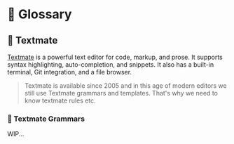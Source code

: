 # 📜 Glossary

## 📍 Textmate

[Textmate](https://github.com/textmate/textmate) is a powerful text editor for code, markup, and prose. It supports syntax highlighting, auto-completion, and snippets. It also has a built-in terminal, Git integration, and a file browser.

> Textmate is available since 2005 and in this age of modern editors we still use Textmate grammars and templates. That's why we need to know textmate rules etc.

### 📍 Textmate Grammars

WIP...
